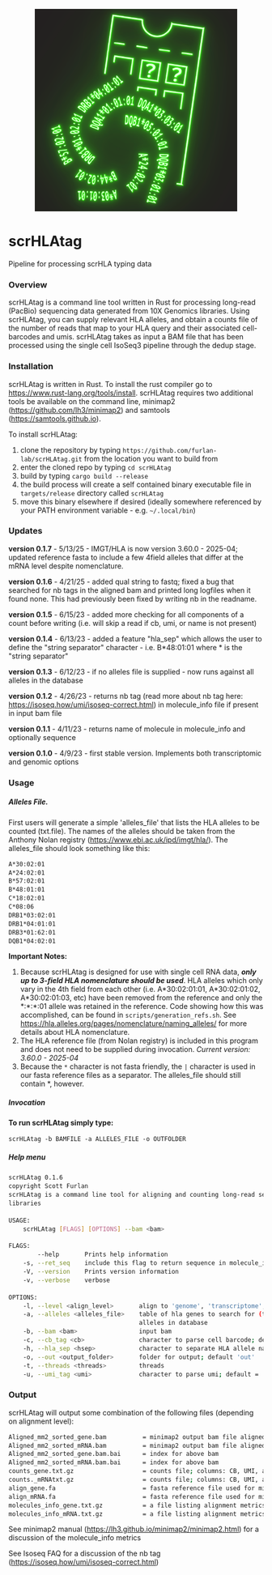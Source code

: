 <p align="center"><img src="scrHLAtag.png" alt="" width="400"></a></p>



#                       scrHLAtag
Pipeline for processing scrHLA typing data


### Overview

scrHLAtag is a command line tool written in Rust for processing long-read (PacBio) sequencing data generated from 10X Genomics libraries.  Using scrHLAtag, you can supply relevant HLA alleles, and obtain a counts file of the number of reads that map to your HLA query and their associated cell-barcodes and umis.  scrHLAtag takes as input a BAM file that has been processed using the single cell IsoSeq3 pipeline through the dedup stage.

### Installation

scrHLAtag is written in Rust.  To install the rust compiler go to https://www.rust-lang.org/tools/install.  scrHLAtag requires two additional tools be available on the command line, minimap2 (https://github.com/lh3/minimap2) and samtools (https://samtools.github.io). 

To install scrHLAtag:
1. clone the repository by typing `https://github.com/furlan-lab/scrHLAtag.git` from the location you want to build from
2. enter the cloned repo by typing `cd scrHLAtag`
3. build by typing `cargo build --release`
4. the build process will create a self contained binary executable file in `targets/release` directory called `scrHLAtag`
5. move this binary elsewhere if desired (ideally somewhere referenced by your PATH environment variable - e.g. `~/.local/bin`)

### Updates
**version 0.1.7** - 5/13/25 - IMGT/HLA is now version 3.60.0 - 2025-04; updated reference fasta to include a few 4field alleles that differ at the mRNA level despite nomenclature.

**version 0.1.6** - 4/21/25 - added qual string to fastq; fixed a bug that searched for nb tags in the aligned bam and printed long logfiles when it found none.  This had previously been fixed by writing nb in the readname.

**version 0.1.5** - 6/15/23 - added more checking for all components of a count before writing (i.e. will skip a read if cb, umi, or name is not present)

**version 0.1.4** - 6/13/23 - added a feature "hla_sep" which allows the user to define the "string separator" character - i.e. B\*48:01:01 where \* is the "string separator"

**version 0.1.3** - 6/12/23 - if no alleles file is supplied - now runs against all alleles in the database

**version 0.1.2** - 4/26/23 - returns nb tag (read more about nb tag here: https://isoseq.how/umi/isoseq-correct.html) in molecule_info file if present in input bam file

**version 0.1.1** - 4/11/23 - returns name of molecule in molecule_info and optionally sequence

**version 0.1.0** - 4/9/23 - first stable version.  Implements both transcriptomic and genomic options

### Usage

##### Alleles File.

First users will generate a simple 'alleles_file' that lists the HLA alleles to be counted (txt.file). The names of the alleles should be taken from the Anthony Nolan registry (https://www.ebi.ac.uk/ipd/imgt/hla/).  The alleles_file should look something like this:

```sh
A*30:02:01
A*24:02:01
B*57:02:01
B*48:01:01
C*18:02:01
C*08:06
DRB1*03:02:01
DRB1*04:01:01
DRB3*01:62:01
DQB1*04:02:01
```
**Important Notes:**
1. Because scrHLAtag is designed for use with single cell RNA data, ***only up to 3-field HLA nomenclature should be used***.  HLA alleles which only vary in the 4th field from each other (i.e. A\*30:02:01:01, A\*30:02:01:02, A\*30:02:01:03, etc) have been removed from the reference and only the \*:\*:\*:01 allele was retained in the reference.  Code showing how this was accomplished, can be found in `scripts/generation_refs.sh`.  See https://hla.alleles.org/pages/nomenclature/naming_alleles/ for more details about HLA nomenclature.
2. The HLA reference file (from Nolan registry) is included in this program and does not need to be supplied during invocation.  *Current version: 3.60.0 - 2025-04*
3. Because the `*` character is not fasta friendly, the `|` character is used in our fasta reference files as a separator.  The alleles_file should still contain \*, however.


##### Invocation

**To run scrHLAtag simply type:**

`scrHLAtag -b BAMFILE -a ALLELES_FILE -o OUTFOLDER`



##### Help menu

```sh
scrHLAtag 0.1.6
copyright Scott Furlan
scrHLAtag is a command line tool for aligning and counting long-read sequence specific for HLA alleles in single cell
libraries

USAGE:
    scrHLAtag [FLAGS] [OPTIONS] --bam <bam>

FLAGS:
        --help       Prints help information
    -s, --ret_seq    include this flag to return sequence in molecule_info text file
    -V, --version    Prints version information
    -v, --verbose    verbose

OPTIONS:
    -l, --level <align_level>       align to 'genome', 'transcriptome', or 'both'; default is 'both'
    -a, --alleles <alleles_file>    table of hla genes to search for (tsv file); if not supplied will run against all
                                    alleles in database
    -b, --bam <bam>                 input bam
    -c, --cb_tag <cb>               character to parse cell barcode; default = 'CB'
    -h, --hla_sep <hsep>            character to separate HLA allele names; default = '*'
    -o, --out <output_folder>       folder for output; default 'out'
    -t, --threads <threads>         threads
    -u, --umi_tag <umi>             character to parse umi; default = 'XM'
```
 
### Output
 
scrHLAtag will output some combination of the following files (depending on alignment level):
```sh
Aligned_mm2_sorted_gene.bam          = minimap2 output bam file aligned to genome, sorted by read name 
Aligned_mm2_sorted_mRNA.bam          = minimap2 output bam file aligned to transcriptome, sorted by read name 
Aligned_mm2_sorted_gene.bam.bai      = index for above bam
Aligned_mm2_sorted_mRNA.bam.bai      = index for above bam
counts_gene.txt.gz                   = counts file; columns: CB, UMI, allele, read_count
counts._mRNAtxt.gz                   = counts file; columns: CB, UMI, allele, read_count
align_gene.fa                        = fasta reference file used for minimap2 alignment
align_mRNA.fa                        = fasta reference file used for minimap2 alignment
molecules_info_gene.txt.gz           = a file listing alignment metrics for each molecule; columns: CB, nb_tag (if present), UMI, allele, start_pos, mapq, cigar, NM, AS, s1, de); optionally including sequence in the last column
molecules_info_mRNA.txt.gz           = a file listing alignment metrics for each molecule; columns: CB, nb_tag (if present), UMI, allele, start_pos, mapq, cigar, NM, AS, s1, de); optionally including sequence in the last column
```
See minimap2 manual (https://lh3.github.io/minimap2/minimap2.html) for a discussion of the molecule_info metrics

See Isoseq FAQ for a discussion of the nb tag (https://isoseq.how/umi/isoseq-correct.html)










